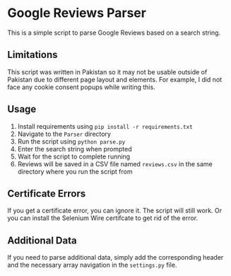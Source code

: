 # Google Reviews Parser

This is a simple script to parse Google Reviews based on a search string.

## Limitations

This script was written in Pakistan so it may not be usable outside of Pakistan due to different page layout and elements. For example, I did not face any cookie consent popups while writing this.


## Usage

1. Install requirements using `pip install -r requirements.txt`
2. Navigate to the `Parser` directory
3. Run the script using `python parse.py`
4. Enter the search string when prompted
5. Wait for the script to complete running
6. Reviews will be saved in a CSV file named `reviews.csv` in the same directory where you run the script from

## Certificate Errors

If you get a certificate error, you can ignore it. The script will still work. Or you can install the Selenium Wire certifcate to get rid of the error.


## Additional Data

If you need to parse additional data, simply add the corresponding header and the necessary array navigation in the `settings.py` file.
